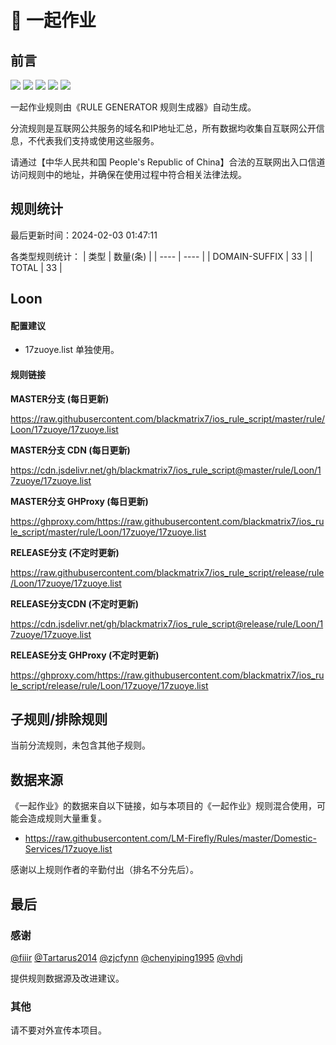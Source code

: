 # 🧸 一起作业

## 前言

![](https://shields.io/badge/-移除重复规则-ff69b4) ![](https://shields.io/badge/-DOMAIN与DOMAIN--SUFFIX合并-green) ![](https://shields.io/badge/-DOMAIN--SUFFIX间合并-critical) ![](https://shields.io/badge/-DOMAIN--SUFFIX与DOMAIN--KEYWORD合并-blue) ![](https://shields.io/badge/-IP--CIDR(6)合并-blueviolet) 

一起作业规则由《RULE GENERATOR 规则生成器》自动生成。

分流规则是互联网公共服务的域名和IP地址汇总，所有数据均收集自互联网公开信息，不代表我们支持或使用这些服务。

请通过【中华人民共和国 People's Republic of China】合法的互联网出入口信道访问规则中的地址，并确保在使用过程中符合相关法律法规。

## 规则统计

最后更新时间：2024-02-03 01:47:11

各类型规则统计：
| 类型 | 数量(条)  | 
| ---- | ----  |
| DOMAIN-SUFFIX | 33  | 
| TOTAL | 33  | 


## Loon 

#### 配置建议
- 17zuoye.list 单独使用。

#### 规则链接
**MASTER分支 (每日更新)**

https://raw.githubusercontent.com/blackmatrix7/ios_rule_script/master/rule/Loon/17zuoye/17zuoye.list

**MASTER分支 CDN (每日更新)**

https://cdn.jsdelivr.net/gh/blackmatrix7/ios_rule_script@master/rule/Loon/17zuoye/17zuoye.list

**MASTER分支 GHProxy (每日更新)**

https://ghproxy.com/https://raw.githubusercontent.com/blackmatrix7/ios_rule_script/master/rule/Loon/17zuoye/17zuoye.list

**RELEASE分支 (不定时更新)**

https://raw.githubusercontent.com/blackmatrix7/ios_rule_script/release/rule/Loon/17zuoye/17zuoye.list

**RELEASE分支CDN (不定时更新)**

https://cdn.jsdelivr.net/gh/blackmatrix7/ios_rule_script@release/rule/Loon/17zuoye/17zuoye.list

**RELEASE分支 GHProxy (不定时更新)**

https://ghproxy.com/https://raw.githubusercontent.com/blackmatrix7/ios_rule_script/release/rule/Loon/17zuoye/17zuoye.list

## 子规则/排除规则


当前分流规则，未包含其他子规则。

## 数据来源

《一起作业》的数据来自以下链接，如与本项目的《一起作业》规则混合使用，可能会造成规则大量重复。

- https://raw.githubusercontent.com/LM-Firefly/Rules/master/Domestic-Services/17zuoye.list


感谢以上规则作者的辛勤付出（排名不分先后）。

## 最后

### 感谢

[@fiiir](https://github.com/fiiir) [@Tartarus2014](https://github.com/Tartarus2014) [@zjcfynn](https://github.com/zjcfynn) [@chenyiping1995](https://github.com/chenyiping1995) [@vhdj](https://github.com/vhdj)

提供规则数据源及改进建议。

### 其他

请不要对外宣传本项目。
